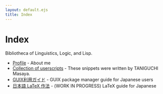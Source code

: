 ```yaml
---
layout: default.ejs
title: Index
---
```


# Index

Bibliotheca of Linguistics, Logic, and Lisp.

- [Profile](/profile/) - About me
- [Collection of userscripts](/userscript/) - These snippets were written by TANIGUCHI Masaya.
- [GUIX利用ガイド](/guix_ja/) - GUIX package manager guide for Japanese users
- [日本語 LaTeX 作法](/latex_ja/) - (WORK IN PROGRESS) LaTeX guide for Japanese